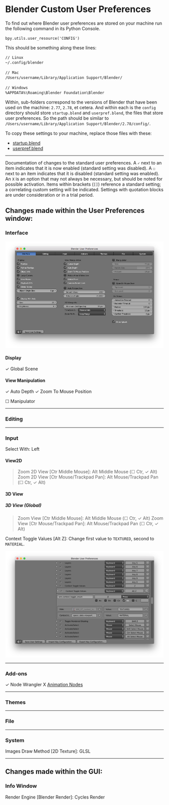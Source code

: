 # Blender Custom User Preferences

To find out where Blender user preferences are stored on your machine run the following command in its Python Console.

```
bpy.utils.user_resource('CONFIG')
```

This should be something along these lines:
```
// Linux
~/.config/blender

// Mac
/Users/username/Library/Application Support/Blender/

// Windows
%APPDATA%\Roaming\Blender Foundation\Blender
```

Within, sub-folders correspond to the versions of Blender that have been used on the machine: `2.77`, `2.78`, et cetera. And within each is the `config` directory should store `startup.blend` and `userpref.blend`, the files that store user preferences. So the path should be similar to `/Users/username/Library/Application Support/Blender/2.78/config/`.

To copy these settings to your machine, replace those files with these:
* [startup.blend](startup.blend)
* [userpref.blend](userpref.blend)

___

Documentation of changes to the standard user preferences. A `✓` next to an item indicates that it is now enabled (standard setting was disabled). A `☐` next to an item indicates that it is disabled (standard setting was enabled). An `X` is an option that may not always be necessary, but should be noted for possible activation. Items within brackets (`[]`) reference a standard setting; a correlating custom setting will be indicated. Settings with quotation blocks are under consideration or in a trial period.

## Changes made within the User Preferences window:

### Interface

![Interface Preferences](assets/interface-prefs.png)

#### Display

✓ Global Scene

#### View Manipulation

✓ Auto Depth
✓ Zoom To Mouse Position

☐ Manipulator

___

### Editing

___

### Input

Select With: Left

#### View2D

> Zoom 2D View [Ctr Middle Mouse]: Alt Middle Mouse (☐ Ctr, ✓ Alt)
> Zoom 2D View [Ctr Mouse/Trackpad Pan]: Alt Mouse/Trackpad Pan (☐ Ctr, ✓ Alt)

#### 3D View

##### 3D View (Global)

> Zoom View [Ctr Middle Mouse]: Alt Middle Mouse (☐ Ctr, ✓ Alt)
> Zoom View [Ctr Mouse/Trackpad Pan]: Alt Mouse/Trackpad Pan (☐ Ctr, ✓ Alt)

Context Toggle Values [Alt Z]: Change first value to `TEXTURED`, second to `MATERIAL`.

![Toggle Material Shading Mode](assets/input-toggle-material-shading.png)


___

### Add-ons

✓ Node Wrangler
X [Animation Nodes](https://github.com/JacquesLucke/animation_nodes)

___

### Themes

___

### File

___

### System

Images Draw Method [2D Texture]: GLSL

___

## Changes made within the GUI:

### Info Window

Render Engine [Blender Render]: Cycles Render
